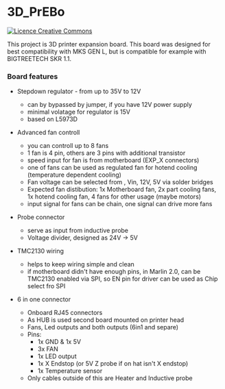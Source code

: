 # **3D_PrEBo**
<a rel="license" href="http://creativecommons.org/licenses/by-sa/4.0/"><img alt="Licence Creative Commons" style="border-width:0" src="https://i.creativecommons.org/l/by-sa/4.0/88x31.png" /></a><br />

This project is 3D printer expansion board. This board was designed for best compatibility with MKS GEN L, but is compatible for example with BIGTREETECH SKR 1.1.

### **Board features**

- Stepdown regulator - from up to 35V to 12V
    - can by bypassed by jumper, if you have 12V power supply
    - minimal volatage for regulator is 15V
    - based on L5973D

- Advanced fan controll
    - you can controll up to 8 fans
    - 1 fan is 4 pin, others are 3 pins with additional transistor
    - speed input for fan is from motherboard (EXP_X connectors)
    - one of fans can be used as regulated fan for hotend cooling (temperature dependent cooling)
    - Fan voltage can be selected from , Vin, 12V, 5V via solder bridges
    - Expected fan distibution: 1x Motherboard fan, 2x part cooling fans, 1x hotend cooling fan, 4 fans for other usage (maybe motors)
    - input signal for fans can be chain, one signal can drive more fans

- Probe connector
    - serve as input from inductive probe
    - Voltage divider, designed as 24V -> 5V

- TMC2130 wiring
    - helps to keep wiring simple and clean
    - if motherboard didn't have enough pins, in Marlin 2.0, can be TMC2130 enabled via SPI, so EN pin for driver can be used as Chip select fro SPI

- 6 in one connector
    - Onboard RJ45 connectors
    - As HUB is used second board mounted on printer head
    - Fans, Led outputs and both outputs (6in1 and separe)
    - Pins:
        - 1x GND & 1x 5V
        - 3x FAN
        - 1x LED output
        - 1x X Endstop (or 5V Z probe if on hat isn't X endstop)
        - 1x Temperature sensor
    - Only cables outside of this are Heater and Inductive probe
